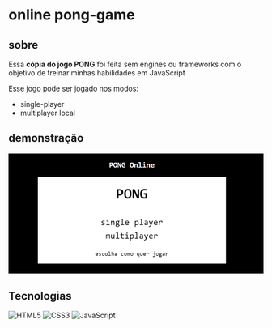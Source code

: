 # online pong-game

## sobre

Essa **cópia do jogo PONG** foi feita sem engines ou frameworks com o objetivo de treinar minhas habilidades em JavaScript

Esse jogo pode ser jogado nos modos:
- single-player
- multiplayer local

## demonstração

![](https://github.com/WayneRocha/pong-online/blob/main/img/README_pong.png)

## Tecnologias

<img alt="HTML5" src="https://img.shields.io/badge/html5-%23E34F26.svg?&style=for-the-badge&logo=html5&logoColor=white"/>
<img alt="CSS3" src="https://img.shields.io/badge/css3-%231572B6.svg?&style=for-the-badge&logo=css3&logoColor=white"/>
<img alt="JavaScript" src="https://img.shields.io/badge/javascript-%23323330.svg?&style=for-the-badge&logo=javascript&logoColor=%23F7DF1E"/>
